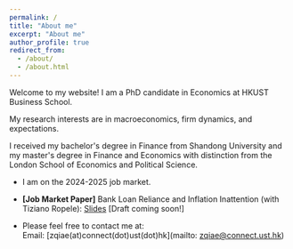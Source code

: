 ```yaml
---
permalink: /
title: "About me"
excerpt: "About me"
author_profile: true
redirect_from: 
  - /about/
  - /about.html
---
```




Welcome to my website! I am a PhD candidate in Economics at HKUST Business School.

My research interests are in macroeconomics, firm dynamics, and expectations. 

I received my bachelor's degree in Finance from Shandong University and my master's degree in Finance and Economics with distinction from the London School of Economics and Political Science.

<!-- My contact information: zqiae@connect.ust.hk -->

- I am on the 2024-2025 job market.

- **[Job Market Paper]** Bank Loan Reliance and Inflation Inattention (with Tiziano Ropele): [Slides](https://zhenghua-qi.github.io/files/inflation_slides.pdf) [Draft coming soon!]

- Please feel free to contact me at:
  <br>Email: [zqiae(at)connect(dot)ust(dot)hk](mailto: zqiae@connect.ust.hk)

